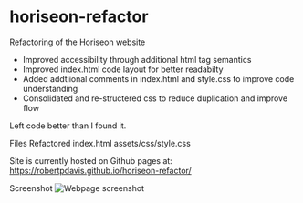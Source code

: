 # horiseon-refactor
Refactoring of the Horiseon website

* Improved accessibility through additional html tag semantics
* Improved index.html code layout for better readabilty
* Added addtiional comments in index.html and style.css to improve code understanding
* Consolidated and re-structered css to reduce duplication and improve flow

Left code better than I found it.

Files Refactored
index.html
assets/css/style.css
  
Site is currently hosted on Github pages at: https://robertpdavis.github.io/horiseon-refactor/ 

Screenshot
![Webpage screenshot](https://github.com/robertpdavis/horiseon-refactor/blob/main/screenshot.png "Screenshot of webpage")
